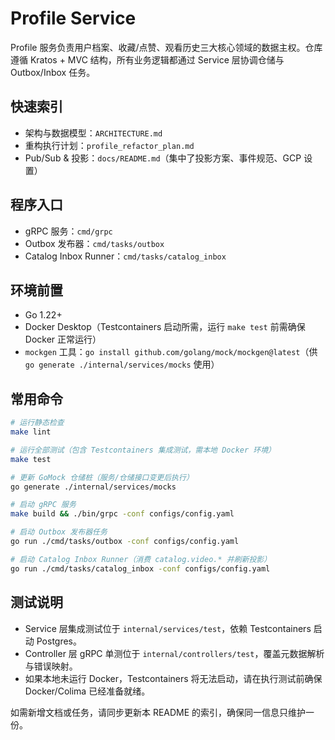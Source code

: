# Profile Service

Profile 服务负责用户档案、收藏/点赞、观看历史三大核心领域的数据主权。仓库遵循 Kratos + MVC 结构，所有业务逻辑都通过 Service 层协调仓储与 Outbox/Inbox 任务。

## 快速索引
- 架构与数据模型：`ARCHITECTURE.md`
- 重构执行计划：`profile_refactor_plan.md`
- Pub/Sub & 投影：`docs/README.md`（集中了投影方案、事件规范、GCP 设置）

## 程序入口
- gRPC 服务：`cmd/grpc`
- Outbox 发布器：`cmd/tasks/outbox`
- Catalog Inbox Runner：`cmd/tasks/catalog_inbox`

## 环境前置
- Go 1.22+
- Docker Desktop（Testcontainers 启动所需，运行 `make test` 前需确保 Docker 正常运行）
- `mockgen` 工具：`go install github.com/golang/mock/mockgen@latest`（供 `go generate ./internal/services/mocks` 使用）

## 常用命令
```bash
# 运行静态检查
make lint

# 运行全部测试（包含 Testcontainers 集成测试，需本地 Docker 环境）
make test

# 更新 GoMock 仓储桩（服务/仓储接口变更后执行）
go generate ./internal/services/mocks

# 启动 gRPC 服务
make build && ./bin/grpc -conf configs/config.yaml

# 启动 Outbox 发布器任务
go run ./cmd/tasks/outbox -conf configs/config.yaml

# 启动 Catalog Inbox Runner（消费 catalog.video.* 并刷新投影）
go run ./cmd/tasks/catalog_inbox -conf configs/config.yaml
```

## 测试说明
- Service 层集成测试位于 `internal/services/test`，依赖 Testcontainers 启动 Postgres。
- Controller 层 gRPC 单测位于 `internal/controllers/test`，覆盖元数据解析与错误映射。
- 如果本地未运行 Docker，Testcontainers 将无法启动，请在执行测试前确保 Docker/Colima 已经准备就绪。

如需新增文档或任务，请同步更新本 README 的索引，确保同一信息只维护一份。
